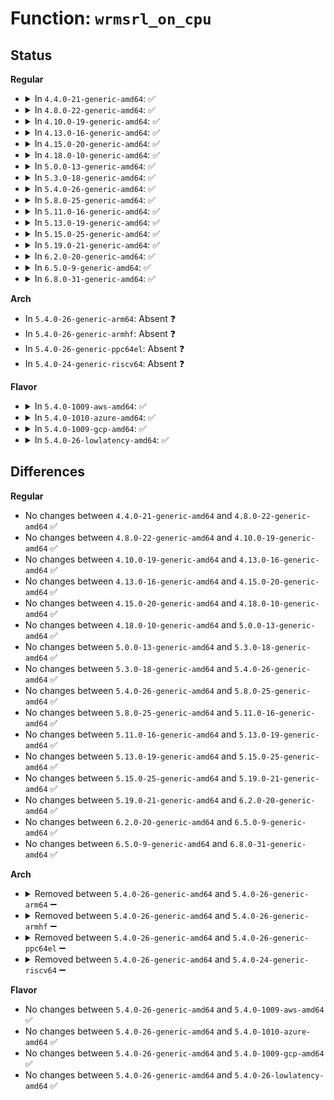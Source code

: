 # Function: <code>wrmsrl_on_cpu</code>

## Status
<b>Regular</b>
<ul>
<li>
<details>
<summary>In <code>4.4.0-21-generic-amd64</code>: ✅</summary>

```c
int wrmsrl_on_cpu(unsigned int cpu, u32 msr_no, u64 q)
```

```json
{
  "name": "wrmsrl_on_cpu",
  "collision_type": "Unique Global",
  "inline_type": "No",
  "funcs": [
    {
      "addr": 18446744071583151472,
      "name": "wrmsrl_on_cpu",
      "external": true,
      "loc": "arch/x86/lib/msr-smp.c:81",
      "file": "arch/x86/lib/msr-smp.c",
      "inline": "seen, unknown",
      "caller_inline": [],
      "caller_func": [
        "drivers/cpufreq/intel_pstate.c:core_set_pstate",
        "drivers/cpufreq/intel_pstate.c:atom_set_pstate",
        "drivers/cpufreq/intel_pstate.c:intel_pstate_hwp_set"
      ]
    }
  ],
  "symbols": [
    {
      "addr": 18446744071583151472,
      "name": "wrmsrl_on_cpu",
      "section": ".text",
      "bind": "STB_GLOBAL",
      "size": 102
    }
  ]
}
```
</details>
</li>
<li>
<details>
<summary>In <code>4.8.0-22-generic-amd64</code>: ✅</summary>

```c
int wrmsrl_on_cpu(unsigned int cpu, u32 msr_no, u64 q)
```

```json
{
  "name": "wrmsrl_on_cpu",
  "collision_type": "Unique Global",
  "inline_type": "No",
  "funcs": [
    {
      "addr": 18446744071583446832,
      "name": "wrmsrl_on_cpu",
      "external": true,
      "loc": "arch/x86/lib/msr-smp.c:81",
      "file": "arch/x86/lib/msr-smp.c",
      "inline": "seen, unknown",
      "caller_inline": [],
      "caller_func": [
        "drivers/cpufreq/intel_pstate.c:intel_pstate_set_min_pstate",
        "drivers/cpufreq/intel_pstate.c:intel_pstate_hwp_set"
      ]
    }
  ],
  "symbols": [
    {
      "addr": 18446744071583446832,
      "name": "wrmsrl_on_cpu",
      "section": ".text",
      "bind": "STB_GLOBAL",
      "size": 102
    }
  ]
}
```
</details>
</li>
<li>
<details>
<summary>In <code>4.10.0-19-generic-amd64</code>: ✅</summary>

```c
int wrmsrl_on_cpu(unsigned int cpu, u32 msr_no, u64 q)
```

```json
{
  "name": "wrmsrl_on_cpu",
  "collision_type": "Unique Global",
  "inline_type": "No",
  "funcs": [
    {
      "addr": 18446744071583574480,
      "name": "wrmsrl_on_cpu",
      "external": true,
      "loc": "arch/x86/lib/msr-smp.c:81",
      "file": "arch/x86/lib/msr-smp.c",
      "inline": "seen, unknown",
      "caller_inline": [],
      "caller_func": [
        "drivers/cpufreq/intel_pstate.c:intel_cpufreq_target",
        "drivers/cpufreq/intel_pstate.c:intel_pstate_init_cpu",
        "drivers/cpufreq/intel_pstate.c:intel_pstate_init_cpu",
        "drivers/cpufreq/intel_pstate.c:intel_pstate_init_cpu",
        "drivers/cpufreq/intel_pstate.c:intel_pstate_set_pstate",
        "drivers/cpufreq/intel_pstate.c:store_energy_performance_preference",
        "drivers/cpufreq/intel_pstate.c:intel_pstate_set_epb"
      ]
    }
  ],
  "symbols": [
    {
      "addr": 18446744071583574480,
      "name": "wrmsrl_on_cpu",
      "section": ".text",
      "bind": "STB_GLOBAL",
      "size": 102
    }
  ]
}
```
</details>
</li>
<li>
<details>
<summary>In <code>4.13.0-16-generic-amd64</code>: ✅</summary>

```c
int wrmsrl_on_cpu(unsigned int cpu, u32 msr_no, u64 q)
```

```json
{
  "name": "wrmsrl_on_cpu",
  "collision_type": "Unique Global",
  "inline_type": "No",
  "funcs": [
    {
      "addr": 18446744071583613376,
      "name": "wrmsrl_on_cpu",
      "external": true,
      "loc": "arch/x86/lib/msr-smp.c:81",
      "file": "arch/x86/lib/msr-smp.c",
      "inline": "seen, unknown",
      "caller_inline": [],
      "caller_func": [
        "drivers/cpufreq/intel_pstate.c:intel_cpufreq_target",
        "drivers/cpufreq/intel_pstate.c:intel_pstate_init_cpu",
        "drivers/cpufreq/intel_pstate.c:intel_pstate_init_cpu",
        "drivers/cpufreq/intel_pstate.c:intel_pstate_init_cpu",
        "drivers/cpufreq/intel_pstate.c:intel_pstate_set_pstate",
        "drivers/cpufreq/intel_pstate.c:intel_pstate_hwp_set",
        "drivers/cpufreq/intel_pstate.c:store_energy_performance_preference"
      ]
    }
  ],
  "symbols": [
    {
      "addr": 18446744071583613376,
      "name": "wrmsrl_on_cpu",
      "section": ".text",
      "bind": "STB_GLOBAL",
      "size": 109
    }
  ]
}
```
</details>
</li>
<li>
<details>
<summary>In <code>4.15.0-20-generic-amd64</code>: ✅</summary>

```c
int wrmsrl_on_cpu(unsigned int cpu, u32 msr_no, u64 q)
```

```json
{
  "name": "wrmsrl_on_cpu",
  "collision_type": "Unique Global",
  "inline_type": "No",
  "funcs": [
    {
      "addr": 18446744071583859376,
      "name": "wrmsrl_on_cpu",
      "external": true,
      "loc": "arch/x86/lib/msr-smp.c:82",
      "file": "arch/x86/lib/msr-smp.c",
      "inline": "seen, unknown",
      "caller_inline": [],
      "caller_func": [
        "drivers/cpufreq/intel_pstate.c:intel_cpufreq_target",
        "drivers/cpufreq/intel_pstate.c:intel_pstate_init_cpu",
        "drivers/cpufreq/intel_pstate.c:intel_pstate_init_cpu",
        "drivers/cpufreq/intel_pstate.c:intel_pstate_init_cpu",
        "drivers/cpufreq/intel_pstate.c:intel_pstate_set_pstate",
        "drivers/cpufreq/intel_pstate.c:intel_pstate_hwp_set",
        "drivers/cpufreq/intel_pstate.c:store_energy_performance_preference"
      ]
    }
  ],
  "symbols": [
    {
      "addr": 18446744071583859376,
      "name": "wrmsrl_on_cpu",
      "section": ".text",
      "bind": "STB_GLOBAL",
      "size": 109
    }
  ]
}
```
</details>
</li>
<li>
<details>
<summary>In <code>4.18.0-10-generic-amd64</code>: ✅</summary>

```c
int wrmsrl_on_cpu(unsigned int cpu, u32 msr_no, u64 q)
```

```json
{
  "name": "wrmsrl_on_cpu",
  "collision_type": "Unique Global",
  "inline_type": "No",
  "funcs": [
    {
      "addr": 18446744071584059840,
      "name": "wrmsrl_on_cpu",
      "external": true,
      "loc": "arch/x86/lib/msr-smp.c:83",
      "file": "arch/x86/lib/msr-smp.c",
      "inline": "seen, unknown",
      "caller_inline": [],
      "caller_func": [
        "drivers/cpufreq/intel_pstate.c:intel_cpufreq_target",
        "drivers/cpufreq/intel_pstate.c:intel_pstate_init_cpu",
        "drivers/cpufreq/intel_pstate.c:intel_pstate_set_pstate",
        "drivers/cpufreq/intel_pstate.c:intel_pstate_hwp_enable",
        "drivers/cpufreq/intel_pstate.c:intel_pstate_hwp_enable",
        "drivers/cpufreq/intel_pstate.c:intel_pstate_hwp_set",
        "drivers/cpufreq/intel_pstate.c:store_energy_performance_preference"
      ]
    }
  ],
  "symbols": [
    {
      "addr": 18446744071584059840,
      "name": "wrmsrl_on_cpu",
      "section": ".text",
      "bind": "STB_GLOBAL",
      "size": 109
    }
  ]
}
```
</details>
</li>
<li>
<details>
<summary>In <code>5.0.0-13-generic-amd64</code>: ✅</summary>

```c
int wrmsrl_on_cpu(unsigned int cpu, u32 msr_no, u64 q)
```

```json
{
  "name": "wrmsrl_on_cpu",
  "collision_type": "Unique Global",
  "inline_type": "No",
  "funcs": [
    {
      "addr": 18446744071584143968,
      "name": "wrmsrl_on_cpu",
      "external": true,
      "loc": "arch/x86/lib/msr-smp.c:83",
      "file": "arch/x86/lib/msr-smp.c",
      "inline": "seen, unknown",
      "caller_inline": [],
      "caller_func": [
        "drivers/cpufreq/intel_pstate.c:intel_cpufreq_target",
        "drivers/cpufreq/intel_pstate.c:intel_pstate_init_cpu",
        "drivers/cpufreq/intel_pstate.c:intel_pstate_set_pstate",
        "drivers/cpufreq/intel_pstate.c:intel_pstate_hwp_enable",
        "drivers/cpufreq/intel_pstate.c:intel_pstate_hwp_enable",
        "drivers/cpufreq/intel_pstate.c:intel_pstate_hwp_set",
        "drivers/cpufreq/intel_pstate.c:store_energy_performance_preference"
      ]
    }
  ],
  "symbols": [
    {
      "addr": 18446744071584143968,
      "name": "wrmsrl_on_cpu",
      "section": ".text",
      "bind": "STB_GLOBAL",
      "size": 109
    }
  ]
}
```
</details>
</li>
<li>
<details>
<summary>In <code>5.3.0-18-generic-amd64</code>: ✅</summary>

```c
int wrmsrl_on_cpu(unsigned int cpu, u32 msr_no, u64 q)
```

```json
{
  "name": "wrmsrl_on_cpu",
  "collision_type": "Unique Global",
  "inline_type": "No",
  "funcs": [
    {
      "addr": 18446744071584334096,
      "name": "wrmsrl_on_cpu",
      "external": true,
      "loc": "arch/x86/lib/msr-smp.c:83",
      "file": "arch/x86/lib/msr-smp.c",
      "inline": "seen, unknown",
      "caller_inline": [],
      "caller_func": [
        "arch/x86/kernel/cpu/intel_epb.c:energy_perf_bias_store",
        "drivers/cpufreq/intel_pstate.c:intel_cpufreq_target",
        "drivers/cpufreq/intel_pstate.c:intel_pstate_init_cpu",
        "drivers/cpufreq/intel_pstate.c:intel_pstate_set_pstate",
        "drivers/cpufreq/intel_pstate.c:intel_pstate_hwp_set",
        "drivers/cpufreq/intel_pstate.c:store_energy_performance_preference",
        "drivers/cpufreq/intel_pstate.c:intel_pstate_set_epb"
      ]
    }
  ],
  "symbols": [
    {
      "addr": 18446744071584334096,
      "name": "wrmsrl_on_cpu",
      "section": ".text",
      "bind": "STB_GLOBAL",
      "size": 102
    }
  ]
}
```
</details>
</li>
<li>
<details>
<summary>In <code>5.4.0-26-generic-amd64</code>: ✅</summary>

```c
int wrmsrl_on_cpu(unsigned int cpu, u32 msr_no, u64 q)
```

```json
{
  "name": "wrmsrl_on_cpu",
  "collision_type": "Unique Global",
  "inline_type": "No",
  "funcs": [
    {
      "addr": 18446744071584468768,
      "name": "wrmsrl_on_cpu",
      "external": true,
      "loc": "arch/x86/lib/msr-smp.c:83",
      "file": "arch/x86/lib/msr-smp.c",
      "inline": "seen, unknown",
      "caller_inline": [],
      "caller_func": [
        "arch/x86/kernel/cpu/intel_epb.c:energy_perf_bias_store",
        "drivers/cpufreq/intel_pstate.c:intel_cpufreq_target",
        "drivers/cpufreq/intel_pstate.c:intel_pstate_init_cpu",
        "drivers/cpufreq/intel_pstate.c:intel_pstate_set_pstate",
        "drivers/cpufreq/intel_pstate.c:intel_pstate_hwp_set",
        "drivers/cpufreq/intel_pstate.c:store_energy_performance_preference",
        "drivers/cpufreq/intel_pstate.c:intel_pstate_set_epb"
      ]
    }
  ],
  "symbols": [
    {
      "addr": 18446744071584468768,
      "name": "wrmsrl_on_cpu",
      "section": ".text",
      "bind": "STB_GLOBAL",
      "size": 102
    }
  ]
}
```
</details>
</li>
<li>
<details>
<summary>In <code>5.8.0-25-generic-amd64</code>: ✅</summary>

```c
int wrmsrl_on_cpu(unsigned int cpu, u32 msr_no, u64 q)
```

```json
{
  "name": "wrmsrl_on_cpu",
  "collision_type": "Unique Global",
  "inline_type": "No",
  "funcs": [
    {
      "addr": 18446744071585032512,
      "name": "wrmsrl_on_cpu",
      "external": true,
      "loc": "arch/x86/lib/msr-smp.c:83",
      "file": "arch/x86/lib/msr-smp.c",
      "inline": "seen, unknown",
      "caller_inline": [],
      "caller_func": [
        "arch/x86/kernel/cpu/intel_epb.c:energy_perf_bias_store",
        "drivers/cpufreq/intel_pstate.c:intel_cpufreq_target",
        "drivers/cpufreq/intel_pstate.c:intel_pstate_stop_cpu",
        "drivers/cpufreq/intel_pstate.c:intel_pstate_init_cpu",
        "drivers/cpufreq/intel_pstate.c:intel_pstate_set_pstate",
        "drivers/cpufreq/intel_pstate.c:intel_pstate_hwp_set",
        "drivers/cpufreq/intel_pstate.c:store_energy_performance_preference"
      ]
    }
  ],
  "symbols": [
    {
      "addr": 18446744071585032512,
      "name": "wrmsrl_on_cpu",
      "section": ".text",
      "bind": "STB_GLOBAL",
      "size": 102
    }
  ]
}
```
</details>
</li>
<li>
<details>
<summary>In <code>5.11.0-16-generic-amd64</code>: ✅</summary>

```c
int wrmsrl_on_cpu(unsigned int cpu, u32 msr_no, u64 q)
```

```json
{
  "name": "wrmsrl_on_cpu",
  "collision_type": "Unique Global",
  "inline_type": "No",
  "funcs": [
    {
      "addr": 18446744071585184400,
      "name": "wrmsrl_on_cpu",
      "external": true,
      "loc": "arch/x86/lib/msr-smp.c:83",
      "file": "arch/x86/lib/msr-smp.c",
      "inline": "seen, unknown",
      "caller_inline": [],
      "caller_func": [
        "arch/x86/kernel/cpu/intel_epb.c:energy_perf_bias_store",
        "drivers/cpufreq/intel_pstate.c:intel_cpufreq_update_pstate",
        "drivers/cpufreq/intel_pstate.c:intel_cpufreq_adjust_hwp",
        "drivers/cpufreq/intel_pstate.c:intel_pstate_cpu_online",
        "drivers/cpufreq/intel_pstate.c:intel_pstate_cpu_offline",
        "drivers/cpufreq/intel_pstate.c:intel_pstate_init_cpu",
        "drivers/cpufreq/intel_pstate.c:intel_pstate_set_pstate",
        "drivers/cpufreq/intel_pstate.c:intel_pstate_resume",
        "drivers/cpufreq/intel_pstate.c:intel_pstate_hwp_set",
        "drivers/cpufreq/intel_pstate.c:store_energy_performance_preference",
        "drivers/cpufreq/intel_pstate.c:store_energy_performance_preference",
        "drivers/cpufreq/intel_pstate.c:intel_pstate_set_epb"
      ]
    }
  ],
  "symbols": [
    {
      "addr": 18446744071585184400,
      "name": "wrmsrl_on_cpu",
      "section": ".text",
      "bind": "STB_GLOBAL",
      "size": 102
    }
  ]
}
```
</details>
</li>
<li>
<details>
<summary>In <code>5.13.0-19-generic-amd64</code>: ✅</summary>

```c
int wrmsrl_on_cpu(unsigned int cpu, u32 msr_no, u64 q)
```

```json
{
  "name": "wrmsrl_on_cpu",
  "collision_type": "Unique Global",
  "inline_type": "No",
  "funcs": [
    {
      "addr": 18446744071585066352,
      "name": "wrmsrl_on_cpu",
      "external": true,
      "loc": "arch/x86/lib/msr-smp.c:83",
      "file": "arch/x86/lib/msr-smp.c",
      "inline": "seen, unknown",
      "caller_inline": [],
      "caller_func": [
        "arch/x86/kernel/cpu/intel_epb.c:energy_perf_bias_store",
        "drivers/cpufreq/intel_pstate.c:intel_cpufreq_update_pstate",
        "drivers/cpufreq/intel_pstate.c:intel_cpufreq_hwp_update",
        "drivers/cpufreq/intel_pstate.c:intel_pstate_cpu_online",
        "drivers/cpufreq/intel_pstate.c:intel_pstate_cpu_offline",
        "drivers/cpufreq/intel_pstate.c:intel_pstate_set_policy",
        "drivers/cpufreq/intel_pstate.c:intel_pstate_init_cpu",
        "drivers/cpufreq/intel_pstate.c:intel_pstate_set_pstate",
        "drivers/cpufreq/intel_pstate.c:intel_pstate_resume",
        "drivers/cpufreq/intel_pstate.c:store_energy_performance_preference",
        "drivers/cpufreq/intel_pstate.c:store_energy_performance_preference",
        "drivers/cpufreq/intel_pstate.c:intel_pstate_set_epb"
      ]
    }
  ],
  "symbols": [
    {
      "addr": 18446744071585066352,
      "name": "wrmsrl_on_cpu",
      "section": ".text",
      "bind": "STB_GLOBAL",
      "size": 102
    }
  ]
}
```
</details>
</li>
<li>
<details>
<summary>In <code>5.15.0-25-generic-amd64</code>: ✅</summary>

```c
int wrmsrl_on_cpu(unsigned int cpu, u32 msr_no, u64 q)
```

```json
{
  "name": "wrmsrl_on_cpu",
  "collision_type": "Unique Global",
  "inline_type": "No",
  "funcs": [
    {
      "addr": 18446744071585513088,
      "name": "wrmsrl_on_cpu",
      "external": true,
      "loc": "arch/x86/lib/msr-smp.c:83",
      "file": "arch/x86/lib/msr-smp.c",
      "inline": "seen, unknown",
      "caller_inline": [],
      "caller_func": [
        "arch/x86/kernel/cpu/intel_epb.c:energy_perf_bias_store",
        "drivers/cpufreq/intel_pstate.c:intel_cpufreq_update_pstate",
        "drivers/cpufreq/intel_pstate.c:intel_cpufreq_hwp_update",
        "drivers/cpufreq/intel_pstate.c:intel_pstate_cpu_online",
        "drivers/cpufreq/intel_pstate.c:intel_cpufreq_cpu_offline",
        "drivers/cpufreq/intel_pstate.c:intel_pstate_set_policy",
        "drivers/cpufreq/intel_pstate.c:intel_pstate_init_cpu",
        "drivers/cpufreq/intel_pstate.c:intel_pstate_set_pstate",
        "drivers/cpufreq/intel_pstate.c:intel_pstate_resume",
        "drivers/cpufreq/intel_pstate.c:store_energy_performance_preference",
        "drivers/cpufreq/intel_pstate.c:store_energy_performance_preference",
        "drivers/cpufreq/intel_pstate.c:intel_pstate_set_epb"
      ]
    }
  ],
  "symbols": [
    {
      "addr": 18446744071585513088,
      "name": "wrmsrl_on_cpu",
      "section": ".text",
      "bind": "STB_GLOBAL",
      "size": 102
    }
  ]
}
```
</details>
</li>
<li>
<details>
<summary>In <code>5.19.0-21-generic-amd64</code>: ✅</summary>

```c
int wrmsrl_on_cpu(unsigned int cpu, u32 msr_no, u64 q)
```

```json
{
  "name": "wrmsrl_on_cpu",
  "collision_type": "Unique Global",
  "inline_type": "No",
  "funcs": [
    {
      "addr": 18446744071586663616,
      "name": "wrmsrl_on_cpu",
      "external": true,
      "loc": "arch/x86/lib/msr-smp.c:83",
      "file": "arch/x86/lib/msr-smp.c",
      "inline": "seen, unknown",
      "caller_inline": [],
      "caller_func": [
        "arch/x86/kernel/cpu/intel_epb.c:energy_perf_bias_store",
        "drivers/cpufreq/intel_pstate.c:intel_cpufreq_update_pstate",
        "drivers/cpufreq/intel_pstate.c:intel_cpufreq_hwp_update",
        "drivers/cpufreq/intel_pstate.c:intel_pstate_cpu_online",
        "drivers/cpufreq/intel_pstate.c:intel_cpufreq_cpu_offline",
        "drivers/cpufreq/intel_pstate.c:intel_pstate_set_policy",
        "drivers/cpufreq/intel_pstate.c:intel_pstate_init_cpu",
        "drivers/cpufreq/intel_pstate.c:intel_pstate_set_pstate",
        "drivers/cpufreq/intel_pstate.c:intel_pstate_hwp_enable",
        "drivers/cpufreq/intel_pstate.c:intel_pstate_hwp_enable",
        "drivers/cpufreq/intel_pstate.c:intel_pstate_hwp_enable",
        "drivers/cpufreq/intel_pstate.c:intel_pstate_hwp_enable",
        "drivers/cpufreq/intel_pstate.c:intel_pstate_hwp_enable",
        "drivers/cpufreq/intel_pstate.c:intel_pstate_notify_work",
        "drivers/cpufreq/intel_pstate.c:intel_pstate_resume",
        "drivers/cpufreq/intel_pstate.c:store_energy_performance_preference",
        "drivers/cpufreq/intel_pstate.c:store_energy_performance_preference",
        "drivers/cpufreq/intel_pstate.c:intel_pstate_set_epb"
      ]
    }
  ],
  "symbols": [
    {
      "addr": 18446744071586663616,
      "name": "wrmsrl_on_cpu",
      "section": ".text",
      "bind": "STB_GLOBAL",
      "size": 121
    }
  ]
}
```
</details>
</li>
<li>
<details>
<summary>In <code>6.2.0-20-generic-amd64</code>: ✅</summary>

```c
int wrmsrl_on_cpu(unsigned int cpu, u32 msr_no, u64 q)
```

```json
{
  "name": "wrmsrl_on_cpu",
  "collision_type": "Unique Global",
  "inline_type": "No",
  "funcs": [
    {
      "addr": 18446744071587911616,
      "name": "wrmsrl_on_cpu",
      "external": true,
      "loc": "arch/x86/lib/msr-smp.c:83",
      "file": "arch/x86/lib/msr-smp.c",
      "inline": "seen, unknown",
      "caller_inline": [],
      "caller_func": [
        "arch/x86/kernel/cpu/intel_epb.c:energy_perf_bias_store",
        "drivers/cpufreq/amd-pstate.c:amd_pstate_cpu_init",
        "drivers/cpufreq/intel_pstate.c:intel_cpufreq_update_pstate",
        "drivers/cpufreq/intel_pstate.c:intel_cpufreq_hwp_update",
        "drivers/cpufreq/intel_pstate.c:intel_pstate_cpu_online",
        "drivers/cpufreq/intel_pstate.c:intel_cpufreq_cpu_offline",
        "drivers/cpufreq/intel_pstate.c:intel_pstate_set_policy",
        "drivers/cpufreq/intel_pstate.c:intel_pstate_init_cpu",
        "drivers/cpufreq/intel_pstate.c:intel_pstate_set_pstate",
        "drivers/cpufreq/intel_pstate.c:intel_pstate_hwp_enable",
        "drivers/cpufreq/intel_pstate.c:intel_pstate_hwp_enable",
        "drivers/cpufreq/intel_pstate.c:intel_pstate_hwp_enable",
        "drivers/cpufreq/intel_pstate.c:intel_pstate_hwp_enable",
        "drivers/cpufreq/intel_pstate.c:intel_pstate_hwp_enable",
        "drivers/cpufreq/intel_pstate.c:intel_pstate_notify_work",
        "drivers/cpufreq/intel_pstate.c:intel_pstate_resume",
        "drivers/cpufreq/intel_pstate.c:store_energy_performance_preference",
        "drivers/cpufreq/intel_pstate.c:store_energy_performance_preference",
        "drivers/cpufreq/intel_pstate.c:intel_pstate_set_epb"
      ]
    }
  ],
  "symbols": [
    {
      "addr": 18446744071587911616,
      "name": "wrmsrl_on_cpu",
      "section": ".text",
      "bind": "STB_GLOBAL",
      "size": 121
    }
  ]
}
```
</details>
</li>
<li>
<details>
<summary>In <code>6.5.0-9-generic-amd64</code>: ✅</summary>

```c
int wrmsrl_on_cpu(unsigned int cpu, u32 msr_no, u64 q)
```

```json
{
  "name": "wrmsrl_on_cpu",
  "collision_type": "Unique Global",
  "inline_type": "No",
  "funcs": [
    {
      "addr": 18446744071588185568,
      "name": "wrmsrl_on_cpu",
      "external": true,
      "loc": "arch/x86/lib/msr-smp.c:83",
      "file": "arch/x86/lib/msr-smp.c",
      "inline": "seen, unknown",
      "caller_inline": [],
      "caller_func": [
        "arch/x86/kernel/cpu/intel_epb.c:energy_perf_bias_store",
        "drivers/cpufreq/amd-pstate.c:amd_pstate_epp_cpu_offline",
        "drivers/cpufreq/amd-pstate.c:amd_pstate_epp_reenable",
        "drivers/cpufreq/amd-pstate.c:amd_pstate_epp_cpu_init",
        "drivers/cpufreq/amd-pstate.c:amd_pstate_cpu_init",
        "drivers/cpufreq/amd-pstate.c:amd_pstate_set_epp",
        "drivers/cpufreq/intel_pstate.c:intel_cpufreq_update_pstate",
        "drivers/cpufreq/intel_pstate.c:intel_cpufreq_hwp_update",
        "drivers/cpufreq/intel_pstate.c:intel_pstate_cpu_online",
        "drivers/cpufreq/intel_pstate.c:intel_cpufreq_cpu_offline",
        "drivers/cpufreq/intel_pstate.c:intel_pstate_set_policy",
        "drivers/cpufreq/intel_pstate.c:intel_pstate_init_cpu",
        "drivers/cpufreq/intel_pstate.c:intel_pstate_set_pstate",
        "drivers/cpufreq/intel_pstate.c:intel_pstate_hwp_enable",
        "drivers/cpufreq/intel_pstate.c:intel_pstate_hwp_enable",
        "drivers/cpufreq/intel_pstate.c:intel_pstate_hwp_enable",
        "drivers/cpufreq/intel_pstate.c:intel_pstate_hwp_enable",
        "drivers/cpufreq/intel_pstate.c:intel_pstate_hwp_enable",
        "drivers/cpufreq/intel_pstate.c:intel_pstate_notify_work",
        "drivers/cpufreq/intel_pstate.c:intel_pstate_resume",
        "drivers/cpufreq/intel_pstate.c:store_energy_performance_preference",
        "drivers/cpufreq/intel_pstate.c:store_energy_performance_preference",
        "drivers/cpufreq/intel_pstate.c:intel_pstate_set_epb"
      ]
    }
  ],
  "symbols": [
    {
      "addr": 18446744071588185568,
      "name": "wrmsrl_on_cpu",
      "section": ".text",
      "bind": "STB_GLOBAL",
      "size": 121
    }
  ]
}
```
</details>
</li>
<li>
<details>
<summary>In <code>6.8.0-31-generic-amd64</code>: ✅</summary>

```c
int wrmsrl_on_cpu(unsigned int cpu, u32 msr_no, u64 q)
```

```json
{
  "name": "wrmsrl_on_cpu",
  "collision_type": "Unique Global",
  "inline_type": "No",
  "funcs": [
    {
      "addr": 18446744071588477568,
      "name": "wrmsrl_on_cpu",
      "external": true,
      "loc": "arch/x86/lib/msr-smp.c:83",
      "file": "arch/x86/lib/msr-smp.c",
      "inline": "seen, unknown",
      "caller_inline": [],
      "caller_func": [
        "arch/x86/kernel/cpu/intel_epb.c:energy_perf_bias_store",
        "drivers/cpufreq/amd-pstate.c:amd_pstate_epp_cpu_offline",
        "drivers/cpufreq/amd-pstate.c:amd_pstate_epp_reenable",
        "drivers/cpufreq/amd-pstate.c:amd_pstate_epp_cpu_init",
        "drivers/cpufreq/amd-pstate.c:amd_pstate_cpu_init",
        "drivers/cpufreq/amd-pstate.c:amd_pstate_set_epp",
        "drivers/cpufreq/intel_pstate.c:intel_cpufreq_update_pstate",
        "drivers/cpufreq/intel_pstate.c:intel_cpufreq_hwp_update",
        "drivers/cpufreq/intel_pstate.c:intel_pstate_cpu_online",
        "drivers/cpufreq/intel_pstate.c:intel_cpufreq_cpu_offline",
        "drivers/cpufreq/intel_pstate.c:intel_pstate_set_policy",
        "drivers/cpufreq/intel_pstate.c:intel_pstate_init_cpu",
        "drivers/cpufreq/intel_pstate.c:intel_pstate_set_pstate",
        "drivers/cpufreq/intel_pstate.c:intel_pstate_hwp_enable",
        "drivers/cpufreq/intel_pstate.c:intel_pstate_hwp_enable",
        "drivers/cpufreq/intel_pstate.c:intel_pstate_hwp_enable",
        "drivers/cpufreq/intel_pstate.c:intel_pstate_hwp_enable",
        "drivers/cpufreq/intel_pstate.c:intel_pstate_hwp_enable",
        "drivers/cpufreq/intel_pstate.c:intel_pstate_notify_work",
        "drivers/cpufreq/intel_pstate.c:intel_pstate_resume",
        "drivers/cpufreq/intel_pstate.c:store_energy_performance_preference",
        "drivers/cpufreq/intel_pstate.c:store_energy_performance_preference",
        "drivers/cpufreq/intel_pstate.c:intel_pstate_set_epb"
      ]
    }
  ],
  "symbols": [
    {
      "addr": 18446744071588477568,
      "name": "wrmsrl_on_cpu",
      "section": ".text",
      "bind": "STB_GLOBAL",
      "size": 121
    }
  ]
}
```
</details>
</li>
</ul>
<b>Arch</b>
<ul>
<li>
In <code>5.4.0-26-generic-arm64</code>: Absent ❓
</li>
<li>
In <code>5.4.0-26-generic-armhf</code>: Absent ❓
</li>
<li>
In <code>5.4.0-26-generic-ppc64el</code>: Absent ❓
</li>
<li>
In <code>5.4.0-24-generic-riscv64</code>: Absent ❓
</li>
</ul>
<b>Flavor</b>
<ul>
<li>
<details>
<summary>In <code>5.4.0-1009-aws-amd64</code>: ✅</summary>

```c
int wrmsrl_on_cpu(unsigned int cpu, u32 msr_no, u64 q)
```

```json
{
  "name": "wrmsrl_on_cpu",
  "collision_type": "Unique Global",
  "inline_type": "No",
  "funcs": [
    {
      "addr": 18446744071584437520,
      "name": "wrmsrl_on_cpu",
      "external": true,
      "loc": "arch/x86/lib/msr-smp.c:83",
      "file": "arch/x86/lib/msr-smp.c",
      "inline": "seen, unknown",
      "caller_inline": [],
      "caller_func": [
        "arch/x86/kernel/cpu/intel_epb.c:energy_perf_bias_store",
        "drivers/cpufreq/intel_pstate.c:intel_cpufreq_target",
        "drivers/cpufreq/intel_pstate.c:intel_pstate_init_cpu",
        "drivers/cpufreq/intel_pstate.c:intel_pstate_set_pstate",
        "drivers/cpufreq/intel_pstate.c:intel_pstate_hwp_set",
        "drivers/cpufreq/intel_pstate.c:store_energy_performance_preference",
        "drivers/cpufreq/intel_pstate.c:intel_pstate_set_epb"
      ]
    }
  ],
  "symbols": [
    {
      "addr": 18446744071584437520,
      "name": "wrmsrl_on_cpu",
      "section": ".text",
      "bind": "STB_GLOBAL",
      "size": 102
    }
  ]
}
```
</details>
</li>
<li>
<details>
<summary>In <code>5.4.0-1010-azure-amd64</code>: ✅</summary>

```c
int wrmsrl_on_cpu(unsigned int cpu, u32 msr_no, u64 q)
```

```json
{
  "name": "wrmsrl_on_cpu",
  "collision_type": "Unique Global",
  "inline_type": "No",
  "funcs": [
    {
      "addr": 18446744071584372544,
      "name": "wrmsrl_on_cpu",
      "external": true,
      "loc": "arch/x86/lib/msr-smp.c:83",
      "file": "arch/x86/lib/msr-smp.c",
      "inline": "seen, unknown",
      "caller_inline": [],
      "caller_func": [
        "arch/x86/kernel/cpu/intel_epb.c:energy_perf_bias_store",
        "drivers/cpufreq/intel_pstate.c:intel_cpufreq_target",
        "drivers/cpufreq/intel_pstate.c:intel_pstate_init_cpu",
        "drivers/cpufreq/intel_pstate.c:intel_pstate_set_pstate",
        "drivers/cpufreq/intel_pstate.c:intel_pstate_hwp_set",
        "drivers/cpufreq/intel_pstate.c:store_energy_performance_preference",
        "drivers/cpufreq/intel_pstate.c:intel_pstate_set_epb"
      ]
    }
  ],
  "symbols": [
    {
      "addr": 18446744071584372544,
      "name": "wrmsrl_on_cpu",
      "section": ".text",
      "bind": "STB_GLOBAL",
      "size": 102
    }
  ]
}
```
</details>
</li>
<li>
<details>
<summary>In <code>5.4.0-1009-gcp-amd64</code>: ✅</summary>

```c
int wrmsrl_on_cpu(unsigned int cpu, u32 msr_no, u64 q)
```

```json
{
  "name": "wrmsrl_on_cpu",
  "collision_type": "Unique Global",
  "inline_type": "No",
  "funcs": [
    {
      "addr": 18446744071584420432,
      "name": "wrmsrl_on_cpu",
      "external": true,
      "loc": "arch/x86/lib/msr-smp.c:83",
      "file": "arch/x86/lib/msr-smp.c",
      "inline": "seen, unknown",
      "caller_inline": [],
      "caller_func": [
        "arch/x86/kernel/cpu/intel_epb.c:energy_perf_bias_store",
        "drivers/cpufreq/intel_pstate.c:intel_cpufreq_target",
        "drivers/cpufreq/intel_pstate.c:intel_pstate_init_cpu",
        "drivers/cpufreq/intel_pstate.c:intel_pstate_set_pstate",
        "drivers/cpufreq/intel_pstate.c:intel_pstate_hwp_set",
        "drivers/cpufreq/intel_pstate.c:store_energy_performance_preference",
        "drivers/cpufreq/intel_pstate.c:intel_pstate_set_epb"
      ]
    }
  ],
  "symbols": [
    {
      "addr": 18446744071584420432,
      "name": "wrmsrl_on_cpu",
      "section": ".text",
      "bind": "STB_GLOBAL",
      "size": 102
    }
  ]
}
```
</details>
</li>
<li>
<details>
<summary>In <code>5.4.0-26-lowlatency-amd64</code>: ✅</summary>

```c
int wrmsrl_on_cpu(unsigned int cpu, u32 msr_no, u64 q)
```

```json
{
  "name": "wrmsrl_on_cpu",
  "collision_type": "Unique Global",
  "inline_type": "No",
  "funcs": [
    {
      "addr": 18446744071584526480,
      "name": "wrmsrl_on_cpu",
      "external": true,
      "loc": "arch/x86/lib/msr-smp.c:83",
      "file": "arch/x86/lib/msr-smp.c",
      "inline": "seen, unknown",
      "caller_inline": [],
      "caller_func": [
        "arch/x86/kernel/cpu/intel_epb.c:energy_perf_bias_store",
        "drivers/cpufreq/intel_pstate.c:intel_cpufreq_target",
        "drivers/cpufreq/intel_pstate.c:intel_pstate_init_cpu",
        "drivers/cpufreq/intel_pstate.c:intel_pstate_set_pstate",
        "drivers/cpufreq/intel_pstate.c:intel_pstate_hwp_set",
        "drivers/cpufreq/intel_pstate.c:store_energy_performance_preference",
        "drivers/cpufreq/intel_pstate.c:intel_pstate_set_epb"
      ]
    }
  ],
  "symbols": [
    {
      "addr": 18446744071584526480,
      "name": "wrmsrl_on_cpu",
      "section": ".text",
      "bind": "STB_GLOBAL",
      "size": 102
    }
  ]
}
```
</details>
</li>
</ul>

## Differences
<b>Regular</b>
<ul>
<li>
No changes between <code>4.4.0-21-generic-amd64</code> and <code>4.8.0-22-generic-amd64</code> ✅
</li>
<li>
No changes between <code>4.8.0-22-generic-amd64</code> and <code>4.10.0-19-generic-amd64</code> ✅
</li>
<li>
No changes between <code>4.10.0-19-generic-amd64</code> and <code>4.13.0-16-generic-amd64</code> ✅
</li>
<li>
No changes between <code>4.13.0-16-generic-amd64</code> and <code>4.15.0-20-generic-amd64</code> ✅
</li>
<li>
No changes between <code>4.15.0-20-generic-amd64</code> and <code>4.18.0-10-generic-amd64</code> ✅
</li>
<li>
No changes between <code>4.18.0-10-generic-amd64</code> and <code>5.0.0-13-generic-amd64</code> ✅
</li>
<li>
No changes between <code>5.0.0-13-generic-amd64</code> and <code>5.3.0-18-generic-amd64</code> ✅
</li>
<li>
No changes between <code>5.3.0-18-generic-amd64</code> and <code>5.4.0-26-generic-amd64</code> ✅
</li>
<li>
No changes between <code>5.4.0-26-generic-amd64</code> and <code>5.8.0-25-generic-amd64</code> ✅
</li>
<li>
No changes between <code>5.8.0-25-generic-amd64</code> and <code>5.11.0-16-generic-amd64</code> ✅
</li>
<li>
No changes between <code>5.11.0-16-generic-amd64</code> and <code>5.13.0-19-generic-amd64</code> ✅
</li>
<li>
No changes between <code>5.13.0-19-generic-amd64</code> and <code>5.15.0-25-generic-amd64</code> ✅
</li>
<li>
No changes between <code>5.15.0-25-generic-amd64</code> and <code>5.19.0-21-generic-amd64</code> ✅
</li>
<li>
No changes between <code>5.19.0-21-generic-amd64</code> and <code>6.2.0-20-generic-amd64</code> ✅
</li>
<li>
No changes between <code>6.2.0-20-generic-amd64</code> and <code>6.5.0-9-generic-amd64</code> ✅
</li>
<li>
No changes between <code>6.5.0-9-generic-amd64</code> and <code>6.8.0-31-generic-amd64</code> ✅
</li>
</ul>
<b>Arch</b>
<ul>
<li>
<details>
<summary>Removed between <code>5.4.0-26-generic-amd64</code> and <code>5.4.0-26-generic-arm64</code> ➖</summary>

```c
int wrmsrl_on_cpu(unsigned int cpu, u32 msr_no, u64 q)
```
</details>
</li>
<li>
<details>
<summary>Removed between <code>5.4.0-26-generic-amd64</code> and <code>5.4.0-26-generic-armhf</code> ➖</summary>

```c
int wrmsrl_on_cpu(unsigned int cpu, u32 msr_no, u64 q)
```
</details>
</li>
<li>
<details>
<summary>Removed between <code>5.4.0-26-generic-amd64</code> and <code>5.4.0-26-generic-ppc64el</code> ➖</summary>

```c
int wrmsrl_on_cpu(unsigned int cpu, u32 msr_no, u64 q)
```
</details>
</li>
<li>
<details>
<summary>Removed between <code>5.4.0-26-generic-amd64</code> and <code>5.4.0-24-generic-riscv64</code> ➖</summary>

```c
int wrmsrl_on_cpu(unsigned int cpu, u32 msr_no, u64 q)
```
</details>
</li>
</ul>
<b>Flavor</b>
<ul>
<li>
No changes between <code>5.4.0-26-generic-amd64</code> and <code>5.4.0-1009-aws-amd64</code> ✅
</li>
<li>
No changes between <code>5.4.0-26-generic-amd64</code> and <code>5.4.0-1010-azure-amd64</code> ✅
</li>
<li>
No changes between <code>5.4.0-26-generic-amd64</code> and <code>5.4.0-1009-gcp-amd64</code> ✅
</li>
<li>
No changes between <code>5.4.0-26-generic-amd64</code> and <code>5.4.0-26-lowlatency-amd64</code> ✅
</li>
</ul>
